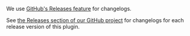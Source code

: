 We use [GitHub's Releases feature](https://github.com/blog/1547-release-your-software) for changelogs.

See [the Releases section of our GitHub project](https://github.com/mrmlnc/vscode-duplicate/releases) for changelogs for each release version of this plugin.
